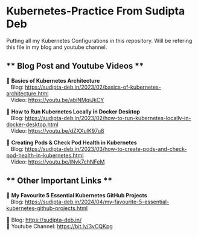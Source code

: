 # Kubernetes-Practice From Sudipta Deb

Putting all my Kubernetes Configurations in this repository. 
Will be refering this file in my blog and youtube channel.

## ** Blog Post and Youtube Videos **</br>

📣 **Basics of Kubernetes Architecture** </br>
&nbsp;&nbsp;&nbsp;Blog: https://sudipta-deb.in/2023/02/basics-of-kubernetes-architecture.html </br>
&nbsp;&nbsp;&nbsp;Video: https://youtu.be/abiNMqiJkCY </br>

📣 **How to Run Kubernetes Locally in Docker Desktop** </br>
&nbsp;&nbsp;&nbsp;Blog: https://sudipta-deb.in/2023/02/how-to-run-kubernetes-locally-in-docker-desktop.html </br>
&nbsp;&nbsp;&nbsp;Video: https://youtu.be/dZXXulK97u8 </br>

📣 **Creating Pods & Check Pod Health in Kubernetes** </br>
&nbsp;&nbsp;&nbsp;Blog: https://sudipta-deb.in/2023/03/how-to-create-pods-and-check-pod-health-in-kubernetes.html </br>
&nbsp;&nbsp;&nbsp;Video: https://youtu.be/lNvk7chNFeM </br>



## ** Other Important Links **</br>
📣 **My Favourite 5 Essential Kubernetes GitHub Projects** </br>
&nbsp;&nbsp;&nbsp;Blog: https://sudipta-deb.in/2024/04/my-favourite-5-essential-kubernetes-github-projects.html </br>



📌 Blog: https://sudipta-deb.in/ </br> 
📌 Youtube Channel: https://bit.ly/3vCQKpg
